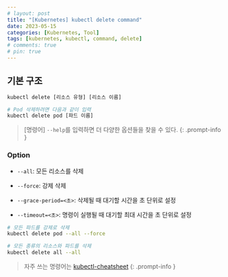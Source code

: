 ```yaml
---
# layout: post
title: "[Kubernetes] kubectl delete command"
date: 2023-05-15
categories: [Kubernetes, Tool]
tags: [kubernetes, kubectl, command, delete]
# comments: true
# pin: true
---
```


## 기본 구조

```bash
kubectl delete [리소스 유형] [리소스 이름]

# Pod 삭제하려면 다음과 같이 입력
kubectl delete pod [파드 이름]
```

> [명령어] `--help`를 입력하면 더 다양한 옵션들을 찾을 수 있다.
{: .prompt-info }

### Option

- `--all`: 모든 리소스를 삭제

- `--force`: 강제 삭제

- `--grace-period=<초>`: 삭제될 때 대기할 시간을 초 단위로 설정

- `--timeout=<초>`: 명령이 실행될 때 대기할 최대 시간을 초 단위로 설정

```bash
# 모든 파드를 강제로 삭제
kubectl delete pod --all --force

# 모든 종류의 리소스와 파드를 삭제
kubectl delete all --all
```

> 자주 쓰는 명령어는 [kubectl-cheatsheet](https://kubernetes.io/docs/reference/kubectl/cheatsheet/)
{: .prompt-info }